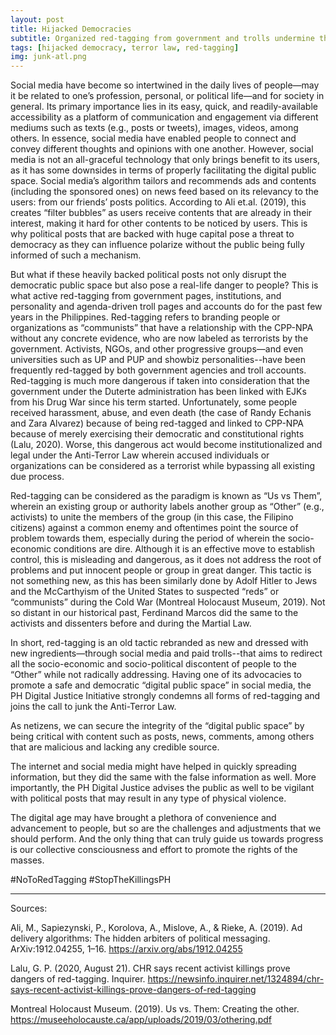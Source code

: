 ```yaml
---
layout: post
title: Hijacked Democracies
subtitle: Organized red-tagging from government and trolls undermine the role of social media as a democratic space
tags: [hijacked democracy, terror law, red-tagging]
img: junk-atl.png
---
```


Social media have become so intertwined in the daily lives of people—may it be related to one’s profession, personal, or political life—and for society in general. Its primary importance lies in its easy, quick, and readily-available accessibility as a platform of communication and engagement via different mediums such as texts (e.g., posts or tweets), images, videos, among others. In essence, social media have enabled people to connect and convey different thoughts and opinions with one another. However, social media is not an all-graceful technology that only brings benefit to its users, as it has some downsides in terms of properly facilitating the digital public space. Social media’s algorithm tailors and recommends ads and contents (including the sponsored ones) on news feed based on its relevancy to the users: from our friends’ posts politics. According to Ali et.al. (2019), this creates “filter bubbles” as users receive contents that are already in their interest, making it hard for other contents to be noticed by users. This is why political posts that are backed with huge capital pose a threat to democracy as they can influence polarize without the public being fully informed of such a mechanism.
<!--more-->

But what if these heavily backed political posts not only disrupt the democratic public space but also pose a real-life danger to people? This is what active red-tagging from government pages, institutions, and personality and agenda-driven troll pages and accounts do for the past few years in the Philippines. Red-tagging refers to branding people or organizations as “communists” that have a relationship with the CPP-NPA without any concrete evidence, who are now labeled as terrorists by the government. Activists, NGOs, and other progressive groups—and even universities such as UP and PUP and showbiz personalities--have been frequently red-tagged by both government agencies and troll accounts. Red-tagging is much more dangerous if taken into consideration that the government under the Duterte administration has been linked with EJKs from his Drug War since his term started. Unfortunately, some people received harassment, abuse, and even death (the case of Randy Echanis and Zara Alvarez) because of being red-tagged and linked to CPP-NPA because of merely exercising their democratic and constitutional rights (Lalu, 2020). Worse, this dangerous act would become institutionalized and legal under the Anti-Terror Law wherein accused individuals or organizations can be considered as a terrorist while bypassing all existing due process.

Red-tagging can be considered as the paradigm is known as “Us vs Them”, wherein an existing group or authority labels another group as “Other” (e.g., activists) to unite the members of the group (in this case, the Filipino citizens) against a common enemy and oftentimes point the source of problem towards them, especially during the period of wherein the socio-economic conditions are dire. Although it is an effective move to establish control, this is misleading and dangerous, as it does not address the root of problems and put innocent people or group in great danger. This tactic is not something new, as this has been similarly done by Adolf Hitler to Jews and the McCarthyism of the United States to suspected “reds” or “communists” during the Cold War (Montreal Holocaust Museum, 2019). Not so distant in our historical past, Ferdinand Marcos did the same to the activists and dissenters before and during the Martial Law.

In short, red-tagging is an old tactic rebranded as new and dressed with new ingredients—through social media and paid trolls--that aims to redirect all the socio-economic and socio-political discontent of people to the “Other” while not radically addressing.
Having one of its advocacies to promote a safe and democratic “digital public space” in social media, the PH Digital Justice Initiative strongly condemns all forms of red-tagging and joins the call to junk the Anti-Terror Law.

As netizens, we can secure the integrity of the “digital public space” by being critical with content such as posts, news, comments, among others that are malicious and lacking any credible source.

The internet and social media might have helped in quickly spreading information, but they did the same with the false information as well. More importantly, the PH Digital Justice advises the public as well to be vigilant with political posts that may result in any type of physical violence.

The digital age may have brought a plethora of convenience and advancement to people, but so are the challenges and adjustments that we should perform. And the only thing that can truly guide us towards progress is our collective consciousness and effort to promote the rights of the masses.

#NoToRedTagging
#StopTheKillingsPH

---
Sources:

Ali, M., Sapiezynski, P., Korolova, A., Mislove, A., & Rieke, A. (2019). Ad delivery algorithms: The hidden arbiters of political messaging. ArXiv:1912.04255, 1–16. https://arxiv.org/abs/1912.04255

Lalu, G. P. (2020, August 21). CHR says recent activist killings prove dangers of red-tagging. Inquirer. https://newsinfo.inquirer.net/1324894/chr-says-recent-activist-killings-prove-dangers-of-red-tagging

Montreal Holocaust Museum. (2019). Us vs. Them: Creating the other. https://museeholocauste.ca/app/uploads/2019/03/othering.pdf
